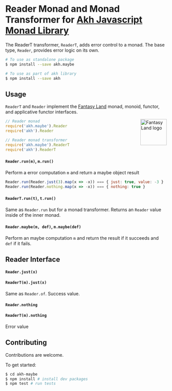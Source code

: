 # Reader Monad and Monad Transformer for [Akh Javascript Monad Library](https://github.com/mattbierner/akh)

The ReaderT transformer, `ReaderT`, adds error control to a monad. The base type, `Reader`, provides error logic on its own.

```bash
# To use as standalone package
$ npm install --save akh.maybe

# To use as part of akh library
$ npm install --save akh
```

## Usage
`ReaderT` and `Reader` implement the [Fantasy Land][fl] monad, monoid, functor, and applicative functor interfaces.

<a href="https://github.com/fantasyland/fantasy-land">
    <img src="https://raw.github.com/fantasyland/fantasy-land/master/logo.png" align="right" width="82px" height="82px" alt="Fantasy Land logo" />
</a>

```js
// Reader monad
require('akh.maybe').Reader
require('akh').Reader

// Reader monad transformer
require('akh.maybe').ReaderT
require('akh').ReaderT
```

#### `Reader.run(m)`, `m.run()`
Perform a error computation `m` and return a maybe object result

```js
Reader.run(Reader.just(3).map(x => -x)) === { just: true, value: -3 }
Reader.run(Reader.nothing.map(x => -x)) === { nothing: true }
```

#### `ReaderT.run(t)`, `t.run()`
Same as `Reader.run` but for a monad transformer. Returns an `Reader` value inside of the inner monad.


#### `Reader.maybe(m, def)`, `m.maybe(def)`
Perform an maybe computation `m` and return the result if it succeeds and `def` if it fails.


## Reader Interface

#### `Reader.just(x)`
#### `ReaderT(m).just(x)`
Same as `Reader.of`. Success value.

#### `Reader.nothing`
#### `ReaderT(m).nothing`
Error value


## Contributing
Contributions are welcome.

To get started:

```bash
$ cd akh-maybe
$ npm install # install dev packages
$ npm test # run tests
```

[fl]: https://github.com/fantasyland/fantasy-land

